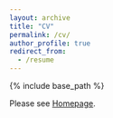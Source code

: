 ```yaml
---
layout: archive
title: "CV"
permalink: /cv/
author_profile: true
redirect_from:
  - /resume
---
```


{% include base_path %}


Please see [Homepage](../).
